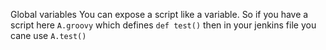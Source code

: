 Global variables
You can expose a script like a variable.
So if you have a script here `A.groovy` which defines `def test()` then in your jenkins file you cane use `A.test()`